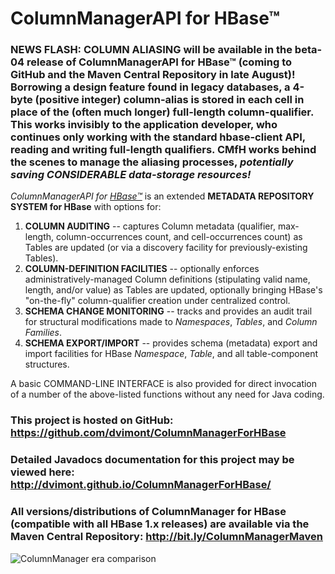 # ColumnManagerAPI for HBase™

### NEWS FLASH: **COLUMN ALIASING** will be available in the beta-04 release of ColumnManagerAPI for HBase™ (coming to GitHub and the Maven Central Repository in late August)! Borrowing a design feature found in legacy databases, a 4-byte (positive integer) column-alias is stored in each cell in place of the (often much longer) full-length column-qualifier. This works invisibly to the application developer, who continues only working with the standard hbase-client API, reading and writing full-length qualifiers. CMfH works behind the scenes to manage the aliasing processes, *potentially saving **CONSIDERABLE** data-storage resources!*

*ColumnManagerAPI for <a href="http://hbase.apache.org/" target="_blank">HBase™</a>* is an extended **METADATA REPOSITORY SYSTEM for HBase** with options for:

1. **COLUMN AUDITING** -- captures Column metadata (qualifier, max-length, column-occurrences count, and cell-occurrences count) as Tables are updated (or via a discovery facility for previously-existing Tables).
2. **COLUMN-DEFINITION FACILITIES** -- optionally enforces administratively-managed Column definitions (stipulating valid name, length, and/or value) as Tables are updated, optionally bringing HBase's "on-the-fly" column-qualifier creation under centralized control.
3. **SCHEMA CHANGE MONITORING** -- tracks and provides an audit trail for structural modifications made to *Namespaces*, *Tables*, and *Column Families*.
4. **SCHEMA EXPORT/IMPORT** -- provides schema (metadata) export and import facilities for HBase *Namespace*, *Table*, and all table-component structures.

A basic COMMAND-LINE INTERFACE is also provided for direct invocation of a number of the above-listed functions without any need for Java coding.

### This project is hosted on GitHub: https://github.com/dvimont/ColumnManagerForHBase

### Detailed Javadocs documentation for this project may be viewed here: http://dvimont.github.io/ColumnManagerForHBase/

### All versions/distributions of ColumnManager for HBase (compatible with all HBase 1.x releases) are available via the Maven Central Repository: http://bit.ly/ColumnManagerMaven

![ColumnManager era comparison](http://dvimont.github.io/ColumnManagerForHBase/org/commonvox/hbase_column_manager/doc-files/ColumnManager_era_comparison.jpg "This Era is Reminiscent of Another")